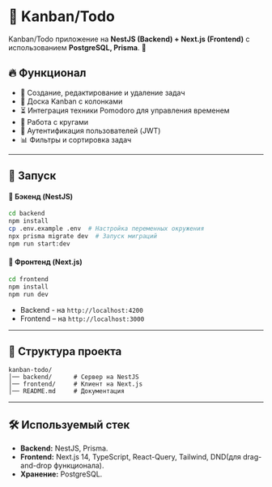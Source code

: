 # 📌 Kanban/Todo

Kanban/Todo приложение на **NestJS (Backend) + Next.js (Frontend)** с использованием **PostgreSQL, Prisma**. 🚀

## 🔥 Функционал
- 📌 Создание, редактирование и удаление задач
- 📂 Доска Kanban с колонками
- ⏳ Интеграция техники Pomodoro для управления временем
- 🔄 Работа с кругами 
- 👥 Аутентификация пользователей (JWT)
- 📊 Фильтры и сортировка задач

---

## 🚀  Запуск 
#### 📌 Бэкенд (NestJS)
```bash
cd backend
npm install
cp .env.example .env  # Настройка переменных окружения
npx prisma migrate dev  # Запуск миграций
npm run start:dev
```

#### 📌 Фронтенд (Next.js)
```bash
cd frontend
npm install
npm run dev
```
- Backend  - на `http://localhost:4200`
- Frontend – на `http://localhost:3000`

---

## 📂 Структура проекта
```
kanban-todo/
│── backend/      # Сервер на NestJS
│── frontend/     # Клиент на Next.js
│── README.md     # Документация
```

---

## 🛠 Используемый стек
- **Backend:** NestJS, Prisma.
- **Frontend:** Next.js 14, TypeScript, React-Query, Tailwind, DND(для drag-and-drop функционала).
- **Хранение:** PostgreSQL.
